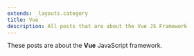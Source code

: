 ```yaml
---
extends: _layouts.category
title: Vue
description: All posts that are about the Vue JS Framework
---
```


These posts are about the **Vue** JavaScript framework.
